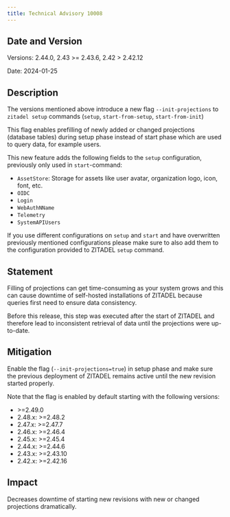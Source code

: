 ```yaml
---
title: Technical Advisory 10008
---
```


## Date and Version

Versions: 2.44.0, 2.43 >= 2.43.6, 2.42 > 2.42.12

Date: 2024-01-25

## Description

The versions mentioned above introduce a new flag `--init-projections` to `zitadel setup` commands (`setup`, `start-from-setup`, `start-from-init`)

This flag enables prefilling of newly added or changed projections (database tables) during setup phase instead of start phase which are used to query data, for example users.

This new feature adds the following fields to the `setup` configuration, previously only used in `start`-command:

- `AssetStore`: Storage for assets like user avatar, organization logo, icon, font, etc.
- `OIDC`
- `Login`
- `WebAuthNName`
- `Telemetry`
- `SystemAPIUsers`

If you use different configurations on `setup` and `start` and have overwritten previously mentioned configurations please make sure to also add them to the configuration provided to ZITADEL `setup` command.

## Statement

Filling of projections can get time-consuming as your system grows and this can cause downtime of self-hosted installations of ZITADEL because queries first need to ensure data consistency.

Before this release, this step was executed after the start of ZITADEL and therefore lead to inconsistent retrieval of data until the projections were up-to-date. 

## Mitigation

Enable the flag (`--init-projections=true`) in setup phase and make sure the previous deployment of ZITADEL remains active until the new revision started properly.

Note that the flag is enabled by default starting with the following versions:
 - \>=2.49.0
 - 2.48.x: >=2.48.2
 - 2.47.x: >=2.47.7
 - 2.46.x: >=2.46.4
 - 2.45.x: >=2.45.4
 - 2.44.x: >=2.44.6
 - 2.43.x: >=2.43.10
 - 2.42.x: >=2.42.16

## Impact

Decreases downtime of starting new revisions with new or changed projections dramatically.
